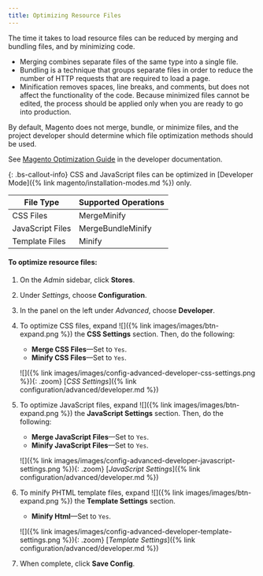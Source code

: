 ```yaml
---
title: Optimizing Resource Files
---
```


The time it takes to load resource files can be reduced by merging and bundling files, and by minimizing code.

-  Merging combines separate files of the same type into a single file.
-  Bundling is a technique that groups separate files in order to reduce the number of HTTP requests that are required to load a page.
-  Minification removes spaces, line breaks, and comments, but does not affect the functionality of the code. Because minimized files cannot be edited, the process should be applied only when you are ready to go into production.

By default, Magento does not merge, bundle, or minimize files, and the project developer should determine which file optimization methods should be used.

See [Magento Optimization Guide][1] in the developer documentation.

{: .bs-callout-info}
CSS and JavaScript files can be optimized in [Developer Mode]({% link magento/installation-modes.md %}) only.

File Type       | Supported Operations
--------------- | --------------------
CSS Files       | MergeMinify
JavaScript Files | MergeBundleMinify
Template Files  | Minify

#### To optimize resource files:

1.  On the _Admin_ sidebar, click **Stores**.

1.  Under _Settings_, choose **Configuration**.

1.  In the panel on the left under _Advanced_, choose **Developer**.

1.  To optimize CSS files, expand ![]({% link images/images/btn-expand.png %}) the **CSS Settings** section. Then, do the following:

    -  **Merge CSS Files**—Set to `Yes`.
    -  **Minify CSS Files**—Set to `Yes`.

    ![]({% link images/images/config-advanced-developer-css-settings.png %}){: .zoom} 
    [_CSS Settings_]({% link configuration/advanced/developer.md %})

1.  To optimize JavaScript files, expand ![]({% link images/images/btn-expand.png %}) the **JavaScript Settings** section. Then, do the following:

    -  **Merge JavaScript Files**—Set to `Yes`.
    -  **Minify JavaScript Files**—Set to `Yes`.

    ![]({% link images/images/config-advanced-developer-javascript-settings.png %}){: .zoom}
    [_JavaScript Settings_]({% link configuration/advanced/developer.md %})

1.  To minify PHTML template files, expand ![]({% link images/images/btn-expand.png %}) the **Template Settings** section.

    -  **Minify Html**—Set to `Yes`.

    ![]({% link images/images/config-advanced-developer-template-settings.png %}){: .zoom}
    [_Template Settings_]({% link configuration/advanced/developer.md %})

1.  When complete, click **Save Config**.

[1]: http://devdocs.magento.com/guides/v2.3/config-guide/prod/prod_perf-optimize.html
